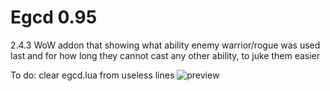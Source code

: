 # Egcd 0.95
2.4.3 WoW addon that showing what ability enemy warrior/rogue was used last and for how long they cannot cast any other ability, to juke them easier



To do: clear egcd.lua from useless lines
![preview](https://i.ibb.co/m0HX449/egcd-preview.gif)
